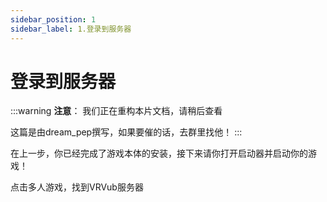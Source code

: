 ```yaml
---
sidebar_position: 1
sidebar_label: 1.登录到服务器
---
```


# 登录到服务器

:::warning
**注意**：
我们正在重构本片文档，请稍后查看

这篇是由dream_pep撰写，如果要催的话，去群里找他！
:::

在上一步，你已经完成了游戏本体的安装，接下来请你打开启动器并启动你的游戏！

点击多人游戏，找到VRVub服务器

